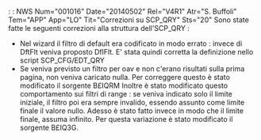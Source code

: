  :  : NWS Num="001016" Date="20140502" Rel="V4R1" Atr="S. Buffoli" Tem="APP" App="LO" Tit="Correzioni su SCP_QRY" Sts="20"
Sono state fatte le seguenti correzioni alla struttura dell'SCP_QRY : 

-  Nel wizard il filtro di default era codificato in modo errato :  invece di DftFlt veniva proposto DflFlt. E' stata quindi corretta la definizione nello script SCP_CFG/EDT_QRY 
-  Se veniva previsto un filtro per oav e non c'erano risultati sulla prima pagina, non veniva caricato nulla. Per correggere questo è stato modificato il sorgente B£IQRM 
Inoltre è stato modificato questo comportamento sui filtri di range :  se veniva indicato solo il limite iniziale, il filtro poi era sempre invalido, essendo assunto come limite finale il valore nullo. Adesso è stato fatto invece in modo che il limite finale, assuma infinito. Per questa variazione è stato modificato il sorgente B£IQ3G.
